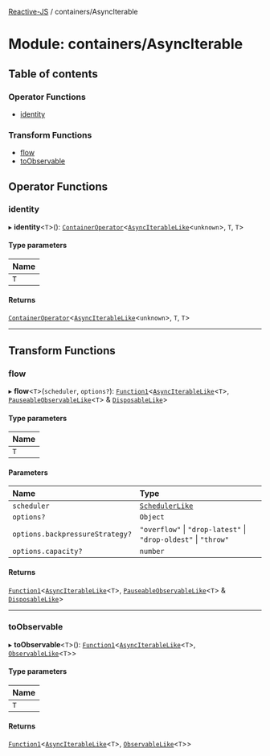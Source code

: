[Reactive-JS](../README.md) / containers/AsyncIterable

# Module: containers/AsyncIterable

## Table of contents

### Operator Functions

- [identity](containers_AsyncIterable.md#identity)

### Transform Functions

- [flow](containers_AsyncIterable.md#flow)
- [toObservable](containers_AsyncIterable.md#toobservable)

## Operator Functions

### identity

▸ **identity**<`T`\>(): [`ContainerOperator`](containers.md#containeroperator)<[`AsyncIterableLike`](../interfaces/containers.AsyncIterableLike.md)<`unknown`\>, `T`, `T`\>

#### Type parameters

| Name |
| :------ |
| `T` |

#### Returns

[`ContainerOperator`](containers.md#containeroperator)<[`AsyncIterableLike`](../interfaces/containers.AsyncIterableLike.md)<`unknown`\>, `T`, `T`\>

___

## Transform Functions

### flow

▸ **flow**<`T`\>(`scheduler`, `options?`): [`Function1`](functions.md#function1)<[`AsyncIterableLike`](../interfaces/containers.AsyncIterableLike.md)<`T`\>, [`PauseableObservableLike`](../interfaces/rx.PauseableObservableLike.md)<`T`\> & [`DisposableLike`](../interfaces/util.DisposableLike.md)\>

#### Type parameters

| Name |
| :------ |
| `T` |

#### Parameters

| Name | Type |
| :------ | :------ |
| `scheduler` | [`SchedulerLike`](../interfaces/util.SchedulerLike.md) |
| `options?` | `Object` |
| `options.backpressureStrategy?` | ``"overflow"`` \| ``"drop-latest"`` \| ``"drop-oldest"`` \| ``"throw"`` |
| `options.capacity?` | `number` |

#### Returns

[`Function1`](functions.md#function1)<[`AsyncIterableLike`](../interfaces/containers.AsyncIterableLike.md)<`T`\>, [`PauseableObservableLike`](../interfaces/rx.PauseableObservableLike.md)<`T`\> & [`DisposableLike`](../interfaces/util.DisposableLike.md)\>

___

### toObservable

▸ **toObservable**<`T`\>(): [`Function1`](functions.md#function1)<[`AsyncIterableLike`](../interfaces/containers.AsyncIterableLike.md)<`T`\>, [`ObservableLike`](../interfaces/rx.ObservableLike.md)<`T`\>\>

#### Type parameters

| Name |
| :------ |
| `T` |

#### Returns

[`Function1`](functions.md#function1)<[`AsyncIterableLike`](../interfaces/containers.AsyncIterableLike.md)<`T`\>, [`ObservableLike`](../interfaces/rx.ObservableLike.md)<`T`\>\>
